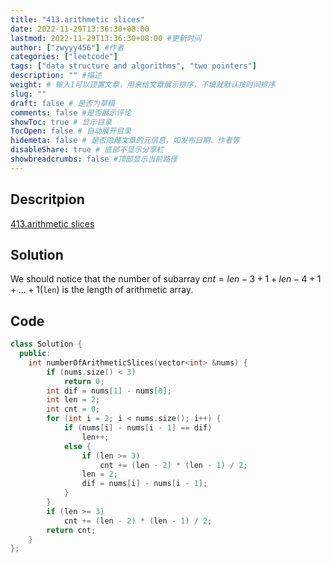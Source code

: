 ```yaml
---
title: "413.arithmetic slices"
date: 2022-11-29T13:36:30+08:00
lastmod: 2022-11-29T13:36:30+08:00 #更新时间
author: ["zwyyy456"] #作者
categories: ["leetcode"]
tags: ["data structure and algorithms", "two pointers"]
description: "" #描述
weight: # 输入1可以顶置文章，用来给文章展示排序，不填就默认按时间排序
slug: ""
draft: false # 是否为草稿
comments: false #是否展示评论
showToc: true # 显示目录
TocOpen: false # 自动展开目录
hidemeta: false # 是否隐藏文章的元信息，如发布日期、作者等
disableShare: true # 底部不显示分享栏
showbreadcrumbs: false #顶部显示当前路径
---
```

## Descritpion
[413.arithmetic slices](https://leetcode.cn/problems/arithmetic-slices/)

## Solution
We should notice that the number of subarray $cnt = len - 3 + 1 + len - 4 + 1 + ... + 1$(`len`) is the length of arithmetic array.

## Code
```cpp
class Solution {
  public:
    int numberOfArithmeticSlices(vector<int> &nums) {
        if (nums.size() < 3)
            return 0;
        int dif = nums[1] - nums[0];
        int len = 2;
        int cnt = 0;
        for (int i = 2; i < nums.size(); i++) {
            if (nums[i] - nums[i - 1] == dif)
                len++;
            else {
                if (len >= 3)
                    cnt += (len - 2) * (len - 1) / 2;
                len = 2;
                dif = nums[i] - nums[i - 1];
            }
        }
        if (len >= 3)
            cnt += (len - 2) * (len - 1) / 2;
        return cnt;
    }
};
```

